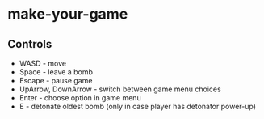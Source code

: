 # make-your-game

## Controls
* WASD - move
* Space - leave a bomb
* Escape - pause game
* UpArrow, DownArrow - switch between game menu choices
* Enter - choose option in game menu
* E - detonate oldest bomb (only in case player has detonator power-up)